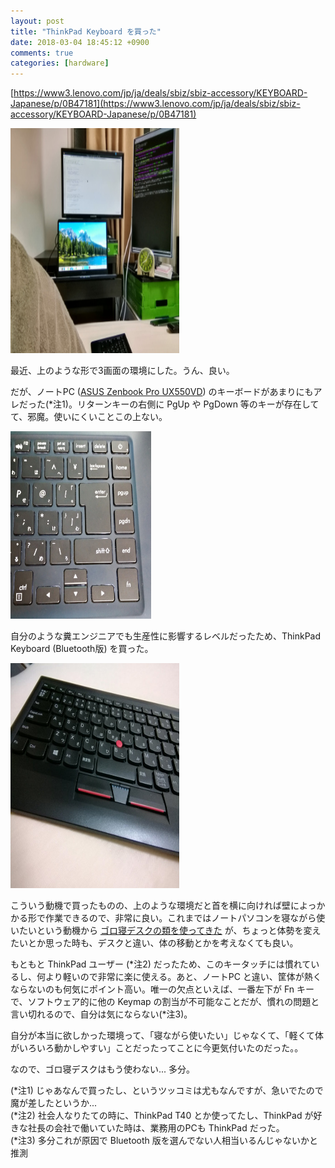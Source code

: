 ```yaml
---
layout: post
title: "ThinkPad Keyboard を買った"
date: 2018-03-04 18:45:12 +0900
comments: true
categories: [hardware]
---
```

[https://www3.lenovo.com/jp/ja/deals/sbiz/sbiz-accessory/KEYBOARD-Japanese/p/0B47181](https://www3.lenovo.com/jp/ja/deals/sbiz/sbiz-accessory/KEYBOARD-Japanese/p/0B47181)

<img src="/images/3display.jpg" width="270" height="360"/>

最近、上のような形で3画面の環境にした。うん、良い。

だが、ノートPC ([ASUS Zenbook Pro UX550VD](https://www.asus.com/jp/Laptops/ASUS-ZenBook-Pro-UX550VD/)) のキーボードがあまりにもアレだった(\*注1)。リターンキーの右側に PgUp や PgDown 等のキーが存在してて、邪魔。使いにくいことこの上ない。

<img src="/images/zenbook_pro_550_keyboard_dame.jpg" width="225" height="300" />

自分のような糞エンジニアでも生産性に影響するレベルだったため、ThinkPad Keyboard (Bluetooth版) を買った。  

<img src="/images/thinkpad_keyboard.jpeg" width="270" height="360"/>

こういう動機で買ったものの、上のような環境だと首を横に向ければ壁によっかかる形で作業できるので、非常に良い。これまではノートパソコンを寝ながら使いたいという動機から [ゴロ寝デスクの類を使ってきた](http://mumumu.github.io/blog/2016/10/12/yang-xiang-kegoroqin-desuku/) が、ちょっと体勢を変えたいとか思った時も、デスクと違い、体の移動とかを考えなくても良い。

もともと ThinkPad ユーザー (\*注2) だったため、このキータッチには慣れているし、何より軽いので非常に楽に使える。あと、ノートPC と違い、筐体が熱くならないのも何気にポイント高い。唯一の欠点といえば、一番左下が Fn キーで、ソフトウェア的に他の Keymap の割当が不可能なことだが、慣れの問題と言い切れるので、自分は気にならない(\*注3)。

自分が本当に欲しかった環境って、「寝ながら使いたい」じゃなくて、「軽くて体がいろいろ動かしやすい」ことだったってことに今更気付いたのだった。。

なので、ゴロ寝デスクはもう使わない... 多分。

(\*注1) じゃあなんで買ったし、というツッコミは尤もなんですが、急いでたので魔が差したというか...  
(\*注2) 社会人なりたての時に、ThinkPad T40 とか使ってたし、ThinkPad が好きな社長の会社で働いていた時は、業務用のPCも ThinkPad だった。  
(\*注3) 多分これが原因で Bluetooth 版を選んでない人相当いるんじゃないかと推測
